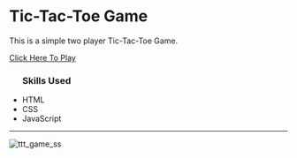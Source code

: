 # Tic-Tac-Toe Game
<p>This is a simple two player Tic-Tac-Toe Game. </p>
<a href="https://yashikavishwakarma.github.io/Tic-Tac-Toe-Game/">Click Here To Play</a>

<ul> <h3>Skills Used</h3>
    <li>HTML</li>
    <li>CSS</li>
    <li>JavaScript</li>
</ul>
<hr>

![ttt_game_ss](https://github.com/yashikavishwakarma/Tic-Tac-Toe-Game/assets/154987343/b3036ac0-6949-4187-82ef-1c03948cc663)

